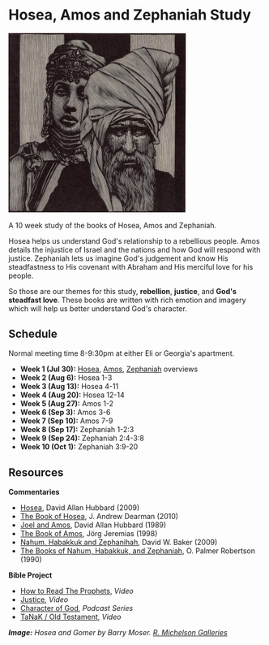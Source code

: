 <link rel="stylesheet" href="style.css">
<link rel="icon" href="img/favicon.ico" type="image/x-icon">

# Hosea, Amos and Zephaniah Study

<img src="img/hosea-and-gomer.jpg" width="350">

A 10 week study of the books of Hosea, Amos and Zephaniah.

Hosea helps us understand God's relationship to a rebellious people. Amos details the injustice of Israel and the nations and how God will respond with justice. Zephaniah lets us imagine God's judgement and know His steadfastness to His covenant with Abraham and His merciful love for his people.

So those are our themes for this study, **rebellion**, **justice**, and **God's steadfast love**. These books are written with rich emotion and imagery which will help us better understand God's character.

## Schedule

Normal meeting time 8-9:30pm at either Eli or Georgia's apartment.
- **Week 1 (Jul 30):**  [Hosea](https://bibleproject.com/guides/book-of-hosea/), [Amos](https://bibleproject.com/guides/book-of-amos/), [Zephaniah](https://bibleproject.com/guides/book-of-zephaniah/) overviews
- **Week 2 (Aug 6):**   Hosea 1-3
- **Week 3 (Aug 13):**  Hosea 4-11
- **Week 4 (Aug 20):**  Hosea 12-14
- **Week 5 (Aug 27):**  Amos 1-2
- **Week 6 (Sep 3):**   Amos 3-6
- **Week 7 (Sep 10):**  Amos 7-9
- **Week 8 (Sep 17):**  Zephaniah 1-2:3
- **Week 9 (Sep 24):**  Zephaniah 2:4-3:8
- **Week 10 (Oct 1):**  Zephaniah 3:9-20

## Resources 

**Commentaries**
- [Hosea](https://www.amazon.com/gp/product/0830842241/ref=as_li_qf_sp_asin_il_tl?ie=UTF8&tag=thebi092-20&camp=1789&creative=9325&linkCode=as2&creativeASIN=0830842241&linkId=922273ca02c183ae7dd8730a3790b85b), David Allan Hubbard (2009)
- [The Book of Hosea](https://www.amazon.com/Hosea-International-Commentary-Testament-NICOT/dp/0802825397), J. Andrew Dearman (2010)
- [Joel and Amos](https://archive.org/details/joelamosintroduc0000hubb/mode/2up), David Allan Hubbard (1989)
- [The Book of Amos](https://www.amazon.com/gp/product/B00S8QO3II/ref=as_li_qf_sp_asin_il_tl?ie=UTF8&tag=thebi092-20&camp=1789&creative=9325&linkCode=as2&creativeASIN=B00S8QO3II&linkId=aa34076cdf8b8e07b7bffaf81953527f), Jörg Jeremias (1998)
- [Nahum, Habakkuk and Zephanihah](https://www.amazon.com/gp/product/0830842276/ref=as_li_qf_sp_asin_il_tl?ie=UTF8&tag=thebi092-20&camp=1789&creative=9325&linkCode=as2&creativeASIN=0830842276&linkId=4d36f534b0cc3b1ad32135adb124ddd0), David W. Baker (2009)
- [The Books of Nahum, Habakkuk, and Zephaniah](https://www.amazon.com/Habakkuk-Zephaniah-International-Commentary-Testament/dp/0802823742/ref=monarch_sidesheet_title), O. Palmer Robertson (1990)


**Bible Project**
- [How to Read The Prophets](https://bibleproject.com/videos/the-prophets/), *Video*
- [Justice](https://bibleproject.com/videos/justice/), *Video*
- [Character of God](https://bibleproject.com/podcast/series/character-of-god/), *Podcast Series*
- [TaNaK / Old Testament](https://bibleproject.com/videos/old-testament-tanak/), *Video*


***Image:** Hosea and Gomer by Barry Moser. [R. Michelson Galleries](https://www.rmichelson.com/artists/barry-moser/the-holy-bible/164-hosea-and-gorner-7_25x7_25-2/)*
